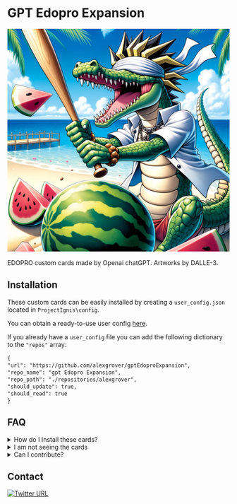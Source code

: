 # GPT Edopro Expansion

![](./artworks/1000000011.png)

EDOPRO custom cards made by Openai chatGPT. Artworks by DALLE-3.

## Installation

These custom cards can be easily installed by creating a `user_config.json` located in `ProjectIgnis\config`. 

You can obtain a ready-to-use user config [here](https://gist.github.com/alexgrover/5a0c4a97e7adec0033609bf7e7fadcb7).

If you already have a `user_config` file you can add the following dictionary to the `"repos"` array:

```
{
"url": "https://github.com/alexgrover/gptEdoproExpansion",
"repo_name": "gpt Edopro Expansion",
"repo_path": "./repositories/alexgrover",
"should_update": true,
"should_read": true
}
```

## FAQ

<details>
<summary>How do I Install these cards?</summary>
<br>
See [Installation](## Installation)
</details>

<details>
<summary>I am not seeing the cards</summary>
<br>
Make sure to check `Alternate Formats` when in the Deck creator menu.
</details>

<details>
<summary>Can I contribute?</summary>
<br>
Feel free to let me know your ideas by contacting me on [Twitter](https://twitter.com/alexgrover14)
</details>

## Contact

[![Twitter URL](https://img.shields.io/twitter/url/https/twitter.com/alexgrover14.svg?style=social&label=Follow%20%40alexgrover14)](https://twitter.com/alexgrover14)
